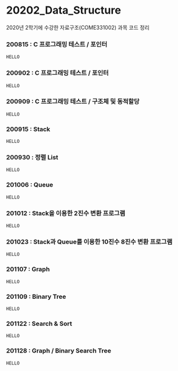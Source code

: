 # 20202_Data_Structure
2020년 2학기에 수강한 자료구조(COME331002) 과목 코드 정리

### 200815 : C 프로그래밍 테스트 / 포인터
```
HELLO
```
### 200902 : C 프로그래밍 테스트 / 포인터
```
HELLO
```
### 200909 : C 프로그래밍 테스트 / 구조체 및 동적할당
```
HELLO
```
### 200915 : Stack
```
HELLO
```
### 200930 : 정렬 List
```
HELLO
```
### 201006 : Queue
```
HELLO
```
### 201012 : Stack을 이용한 2진수 변환 프로그램
```
HELLO
```
### 201023 : Stack과 Queue를 이용한 10진수 8진수 변환 프로그램
```
HELLO
```
### 201107 : Graph
```
HELLO
```
### 201109 : Binary Tree
```
HELLO
```
### 201122 : Search & Sort
```
HELLO
```
### 201128 : Graph / Binary Search Tree
```
HELLO
```
